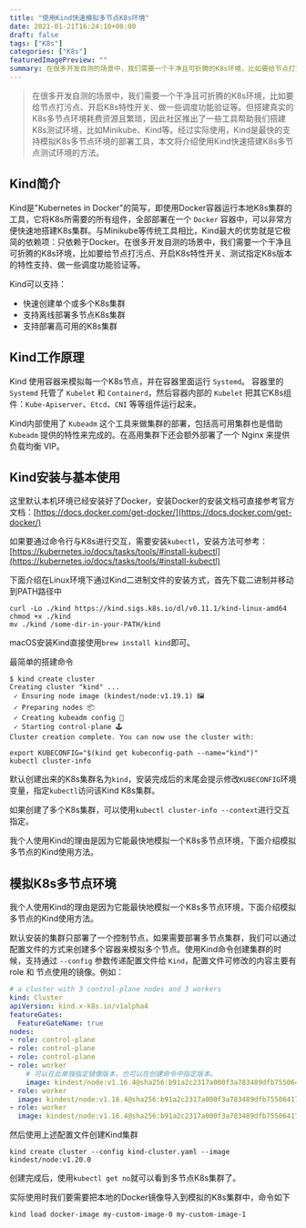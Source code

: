 ```yaml
---
title: "使用Kind快速模拟多节点K8s环境"
date: 2021-01-21T16:24:10+08:00
draft: false
tags: ["K8s"]
categories: ["K8s"]
featuredImagePreview: ""
summary: 在很多开发自测的场景中，我们需要一个干净且可折腾的K8s环境，比如要给节点打污点、开启K8s特性开关、做一些调度功能验证等,本文将介绍使用Kind快速搭建K8s多节点测试环境的方法。
---
```


> 在很多开发自测的场景中，我们需要一个干净且可折腾的K8s环境，比如要给节点打污点、开启K8s特性开关、做一些调度功能验证等。但搭建真实的K8s多节点环境耗费资源且繁琐，因此社区推出了一些工具帮助我们搭建K8s测试环境，比如Minikube、Kind等。经过实际使用，Kind是最快的支持模拟K8s多节点环境的部署工具，本文将介绍使用Kind快速搭建K8s多节点测试环境的方法。

## Kind简介

Kind是"Kubernetes in Docker"的简写，即使用Docker容器运行本地K8s集群的工具，它将K8s所需要的所有组件，全部部署在一个 `Docker` 容器中，可以非常方便快速地搭建K8s集群。与Minikube等传统工具相比，Kind最大的优势就是它极简的依赖项：只依赖于Docker。在很多开发自测的场景中，我们需要一个干净且可折腾的K8s环境，比如要给节点打污点、开启K8s特性开关、测试指定K8s版本的特性支持、做一些调度功能验证等。

Kind可以支持：

- 快速创建单个或多个K8s集群
- 支持离线部署多节点K8s集群
- 支持部署高可用的K8s集群

## Kind工作原理

Kind 使用容器来模拟每一个K8s节点，并在容器里面运行 `Systemd`。 容器里的 `Systemd` 托管了 `Kubelet` 和 `Containerd`，然后容器内部的 `Kubelet` 把其它K8s组件：`Kube-Apiserver`、`Etcd`、`CNI` 等等组件运行起来。

Kind内部使用了 `Kubeadm` 这个工具来做集群的部署，包括高可用集群也是借助 `Kubeadm` 提供的特性来完成的。在高用集群下还会额外部署了一个 Nginx 来提供负载均衡 VIP。

## Kind安装与基本使用

这里默认本机环境已经安装好了Docker，安装Docker的安装文档可直接参考官方文档：[https://docs.docker.com/get-docker/](https://docs.docker.com/get-docker/)

如果要通过命令行与K8s进行交互，需要安装`kubectl`，安装方法可参考：[https://kubernetes.io/docs/tasks/tools/#install-kubectl](https://kubernetes.io/docs/tasks/tools/#install-kubectl)

下面介绍在Linux环境下通过Kind二进制文件的安装方式，首先下载二进制并移动到PATH路径中

```shell
curl -Lo ./kind https://kind.sigs.k8s.io/dl/v0.11.1/kind-linux-amd64
chmod +x ./kind
mv ./kind /some-dir-in-your-PATH/kind
```

macOS安装Kind直接使用`brew install kind`即可。

最简单的搭建命令

```shell
$ kind create cluster
Creating cluster "kind" ...
 ✓ Ensuring node image (kindest/node:v1.19.1) 🖼
 ✓ Preparing nodes 📦
 ✓ Creating kubeadm config 📜
 ✓ Starting control-plane 🕹️
Cluster creation complete. You can now use the cluster with:

export KUBECONFIG="$(kind get kubeconfig-path --name="kind")"
kubectl cluster-info
```

默认创建出来的K8s集群名为`kind`，安装完成后的末尾会提示修改`KUBECONFIG`环境变量，指定`kubectl`访问该Kind K8s集群。

如果创建了多个K8s集群，可以使用`kubectl cluster-info --context`进行交互指定。

我个人使用Kind的理由是因为它能最快地模拟一个K8s多节点环境，下面介绍模拟多节点的Kind使用方法。

## 模拟K8s多节点环境

我个人使用Kind的理由是因为它能最快地模拟一个K8s多节点环境，下面介绍模拟多节点的Kind使用方法。

默认安装的集群只部署了一个控制节点，如果需要部署多节点集群，我们可以通过配置文件的方式来创建多个容器来模拟多个节点。使用Kind命令创建集群的时候，支持通过 `--config` 参数传递配置文件给 `Kind`，配置文件可修改的内容主要有 role 和 节点使用的镜像。例如：

```yaml
# a cluster with 3 control-plane nodes and 3 workers
kind: Cluster
apiVersion: kind.x-k8s.io/v1alpha4
featureGates:
  FeatureGateName: true
nodes:
- role: control-plane
- role: control-plane
- role: control-plane
- role: worker
	# 可以在此单独指定镜像版本，也可以在创建命令中指定版本。
	image: kindest/node:v1.16.4@sha256:b91a2c2317a000f3a783489dfb755064177dbc3a0b2f4147d50f04825d016f55
- role: worker
  image: kindest/node:v1.16.4@sha256:b91a2c2317a000f3a783489dfb755064177dbc3a0b2f4147d50f04825d016f55
- role: worker
  image: kindest/node:v1.16.4@sha256:b91a2c2317a000f3a783489dfb755064177dbc3a0b2f4147d50f04825d016f55
```

然后使用上述配置文件创建Kind集群

```shell
kind create cluster --config kind-cluster.yaml --image kindest/node:v1.20.0
```

创建完成后，使用`kubectl get no`就可以看到多节点K8s集群了。

实际使用时我们要需要把本地的Docker镜像导入到模拟的K8s集群中，命令如下

```shell
kind load docker-image my-custom-image-0 my-custom-image-1
```

